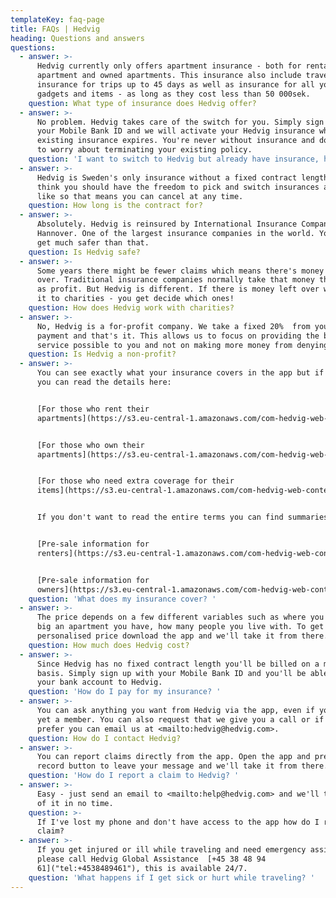 ```yaml
---
templateKey: faq-page
title: FAQs | Hedvig
heading: Questions and answers
questions:
  - answer: >-
      Hedvig currently only offers apartment insurance - both for rental
      apartment and owned apartments. This insurance also include travel
      insurance for trips up to 45 days as well as insurance for all your
      gadgets and items - as long as they cost less than 50 000sek.
    question: What type of insurance does Hedvig offer?
  - answer: >-
      No problem. Hedvig takes care of the switch for you. Simply sign up with
      your Mobile Bank ID and we will activate your Hedvig insurance when your
      existing insurance expires. You're never without insurance and don't have
      to worry about terminating your existing policy.
    question: 'I want to switch to Hedvig but already have insurance, how can I change? '
  - answer: >-
      Hedvig is Sweden's only insurance without a fixed contract length. We
      think you should have the freedom to pick and switch insurances as you
      like so that means you can cancel at any time.
    question: How long is the contract for?
  - answer: >-
      Absolutely. Hedvig is reinsured by International Insurance Company of
      Hannover. One of the largest insurance companies in the world. You can't
      get much safer than that.
    question: Is Hedvig safe?
  - answer: >-
      Some years there might be fewer claims which means there's money left
      over. Traditional insurance companies normally take that money themselves
      as profit. But Hedvig is different. If there is money left over we donate
      it to charities - you get decide which ones!
    question: How does Hedvig work with charities?
  - answer: >-
      No, Hedvig is a for-profit company. We take a fixed 20%  from your monthly
      payment and that's it. This allows us to focus on providing the best
      service possible to you and not on making more money from denying claims.
    question: Is Hedvig a non-profit?
  - answer: >-
      You can see exactly what your insurance covers in the app but if you want
      you can read the details here:


      [For those who rent their
      apartments](https://s3.eu-central-1.amazonaws.com/com-hedvig-web-content/F%C3%B6rs%C3%A4kringsvillkor+-+Hyresr%C3%A4tt+(Februari+2018).pdf)


      [For those who own their
      apartments](https://s3.eu-central-1.amazonaws.com/com-hedvig-web-content/F%C3%B6rs%C3%A4kringsvillkor+-+Bostadsr%C3%A4tt+(Februari+2018).pdf)


      [For those who need extra coverage for their
      items](https://s3.eu-central-1.amazonaws.com/com-hedvig-web-content/Hedvigs+fo%CC%88rsa%CC%88kringsvillkor+fo%CC%88r+extra+dyr+pryl.pdf)


      If you don't want to read the entire terms you can find summaries here:


      [Pre-sale information for
      renters](https://s3.eu-central-1.amazonaws.com/com-hedvig-web-content/F%C3%B6rk%C3%B6psinformation+-+Hyresr%C3%A4tt+(Februari+2018).pdf)


      [Pre-sale information for
      owners](https://s3.eu-central-1.amazonaws.com/com-hedvig-web-content/F%C3%B6rk%C3%B6psinformation+-+Bostadsr%C3%A4tt+(Februari+2018).pdf)
    question: 'What does my insurance cover? '
  - answer: >-
      The price depends on a few different variables such as where you live, how
      big an apartment you have, how many people you live with. To get your own
      personalised price download the app and we'll take it from there.
    question: How much does Hedvig cost?
  - answer: >-
      Since Hedvig has no fixed contract length you'll be billed on a monthly
      basis. Simply sign up with your Mobile Bank ID and you'll be able to link
      your bank account to Hedvig.
    question: 'How do I pay for my insurance? '
  - answer: >-
      You can ask anything you want from Hedvig via the app, even if you're not
      yet a member. You can also request that we give you a call or if you
      prefer you can email us at <mailto:hedvig@hedvig.com>.
    question: How do I contact Hedvig?
  - answer: >-
      You can report claims directly from the app. Open the app and press the
      record button to leave your message and we'll take it from there.
    question: 'How do I report a claim to Hedvig? '
  - answer: >-
      Easy - just send an email to <mailto:help@hedvig.com> and we'll take care
      of it in no time.
    question: >-
      If I've lost my phone and don't have access to the app how do I report a
      claim?
  - answer: >-
      If you get injured or ill while traveling and need emergency assistance
      please call Hedvig Global Assistance  [+45 38 48 94
      61]("tel:+4538489461"), this is available 24/7.
    question: 'What happens if I get sick or hurt while traveling? '
---
```


